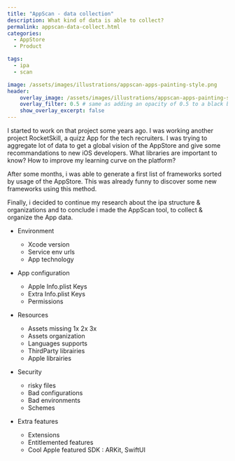 ```yaml
---
title: "AppScan - data collection"
description: What kind of data is able to collect?
permalink: appscan-data-collect.html
categories:
  - AppStore
  - Product

tags:
  - ipa
  - scan

image: /assets/images/illustrations/appscan-apps-painting-style.png
header:
    overlay_image: /assets/images/illustrations/appscan-apps-painting-style.png
    overlay_filter: 0.5 # same as adding an opacity of 0.5 to a black background
    show_overlay_excerpt: false
---
```


I started to work on that project some years ago. I was working another project RocketSkill, a quizz App for the tech recruiters.
I was trying to aggregate lot of data to get a global vision of the AppStore and give some recommandations to new iOS developers. 
What libraries are important to know? How to improve my learning curve on the platform?
  
After some months, i was able to generate a first list of frameworks sorted by usage of the AppStore.
This was already funny to discover some new frameworks using this method.
  
Finally, i decided to continue my research about the ipa structure & organizations and to conclude i made the AppScan tool, to collect & organize the App data.

- Environment
  - Xcode version 
  - Service env urls 
  - App technology

- App configuration 
  - Apple Info.plist Keys   
  - Extra Info.plist Keys 
  - Permissions

- Resources
  - Assets missing 1x 2x 3x
  - Assets organization
  - Languages supports
  - ThirdParty librairies
  - Apple librairies

- Security 
  - risky files 
  - Bad configurations 
  - Bad environments
  - Schemes

- Extra features 
  - Extensions
  - Entitlemented features
  - Cool Apple featured SDK : ARKit, SwiftUI

